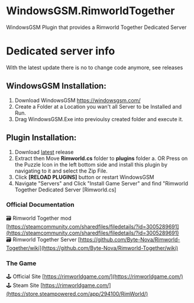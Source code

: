 # WindowsGSM.RimworldTogether
WindowsGSM Plugin that provides a Rimworld Together Dedicated Server

# Dedicated server info
With the latest update there is no to change code anymore, see releases

## WindowsGSM Installation: 
1. Download  WindowsGSM https://windowsgsm.com/ 
2. Create a Folder at a Location you wan't all Server to be Installed and Run.
4. Drag WindowsGSM.Exe into previoulsy created folder and execute it.

## Plugin Installation:
1. Download [latest](https://github.com/CreepNo1C/WindowsGSM.RimworldTogether/releases/latest) release
2. Extract then Move **Rimworld.cs** folder to **plugins** folder
  a. OR Press on the Puzzle Icon in the left bottom side and install this plugin by navigating to it and select the Zip File.
4. Click **[RELOAD PLUGINS]** button or restart WindowsGSM
5. Navigate "Servers" and Click "Install Game Server" and find "Rimworld Together Dedicated Server [Rimworld.cs]


### Official Documentation
🗃️ Rimworld Together mod [https://steamcommunity.com/sharedfiles/filedetails/?id=3005289691](https://steamcommunity.com/sharedfiles/filedetails/?id=3005289691)<br/>
🗃️ Rimworld Together Server [https://github.com/Byte-Nova/Rimworld-Together/wiki](https://github.com/Byte-Nova/Rimworld-Together/wiki)

### The Game
🕹️ Official Site [https://rimworldgame.com/](https://rimworldgame.com/)<br/>
🕹️ Steam Site [https://rimworldgame.com/](https://store.steampowered.com/app/294100/RimWorld/)

